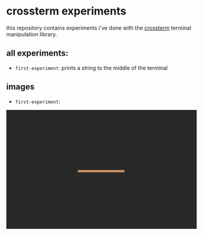 # crossterm experiments

this repository contains experiments i've done with the [crossterm](https://crates.io/crates/crossterm) terminal manipulation library.

## all experiments:

* `first-experiment`: prints a string to the middle of the terminal

## images

* `first-experiment`:

![first-test output](images/first-test-output.png "first-test output")
